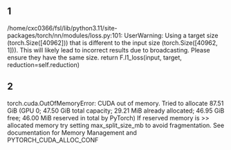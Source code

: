 <!--
 * @Author: HenryVarro666 1504517223@qq.com
 * @Date: 2024-07-19 10:07:53
 * @LastEditors: HenryVarro666 1504517223@qq.com
 * @LastEditTime: 2024-07-19 10:20:40
 * @FilePath: /Spherical_U-Net/Error.md
-->

## 1
/home/cxc0366/fsl/lib/python3.11/site-packages/torch/nn/modules/loss.py:101: UserWarning: Using a target size (torch.Size([40962])) that is different to the input size (torch.Size([40962, 1])). This will likely lead to incorrect results due to broadcasting. Please ensure they have the same size.
  return F.l1_loss(input, target, reduction=self.reduction)



## 2
torch.cuda.OutOfMemoryError: CUDA out of memory. Tried to allocate 87.51 GiB (GPU 0; 47.50 GiB total capacity; 29.21 MiB already allocated; 46.95 GiB free; 46.00 MiB reserved in total by PyTorch) If reserved memory is >> allocated memory try setting max_split_size_mb to avoid fragmentation.  See documentation for Memory Management and PYTORCH_CUDA_ALLOC_CONF

